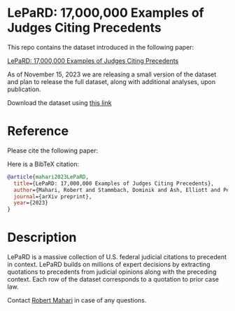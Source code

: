 # LePaRD: 17,000,000 Examples of Judges Citing Precedents

This repo contains the dataset introduced in the following paper:

[LePaRD: 17,000,000 Examples of Judges Citing Precedents](www.google.com)

As of November 15, 2023 we are releasing a small version of the dataset and plan to release the full dataset, along with additional analyses, upon publication.

Download the dataset using [this link](www.google.com)

# Reference

Please cite the following paper:

Here is a BibTeX citation:

```bibtex
@article{mahari2023LePaRD,
  title={LePaRD: 17,000,000 Examples of Judges Citing Precedents},
  author={Mahari, Robert and Stammbach, Dominik and Ash, Elliott and Pentland, Alex'Sandy'},
  journal={arXiv preprint},
  year={2023}
}
```


# Description

LePaRD is a massive collection of U.S. federal judicial citations to precedent in context. LePaRD builds on millions of expert decisions by extracting quotations to precedents from judicial opinions along with the preceding context. Each row of the dataset corresponds to a quotation to prior case law. 

Contact [Robert Mahari](www.robertmahari.com) in case of any questions.


